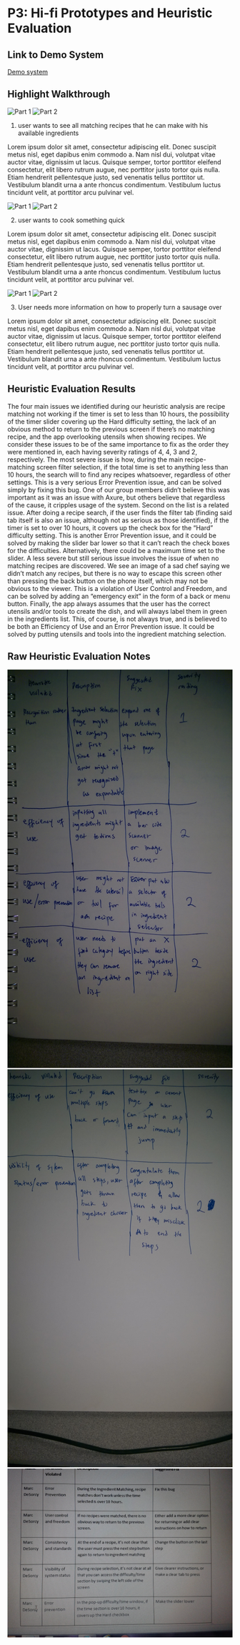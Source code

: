 # P3: Hi-fi Prototypes and Heuristic Evaluation

## Link to Demo System

[Demo system](http://77sff2.axshare.com/home.html)

## Highlight Walkthrough

![](https://zippy.gfycat.com/DearTautBaleenwhale.gif "Part 1")
![](https://giant.gfycat.com/AdeptMeekChimneyswift.gif "Part 2")

1) user wants to see all matching recipes that he can make with his available ingredients

Lorem ipsum dolor sit amet, consectetur adipiscing elit. Donec suscipit metus nisl, eget dapibus enim commodo a. Nam nisl dui, volutpat vitae auctor vitae, dignissim ut lacus. Quisque semper, tortor porttitor eleifend consectetur, elit libero rutrum augue, nec porttitor justo tortor quis nulla. Etiam hendrerit pellentesque justo, sed venenatis tellus porttitor ut. Vestibulum blandit urna a ante rhoncus condimentum. Vestibulum luctus tincidunt velit, at porttitor arcu pulvinar vel.

![](https://zippy.gfycat.com/FlawedOptimisticCusimanse.gif "Part 1")
![](https://fat.gfycat.com/UnconsciousRaggedCoqui.gif "Part 2")

2) user wants to cook something quick

Lorem ipsum dolor sit amet, consectetur adipiscing elit. Donec suscipit metus nisl, eget dapibus enim commodo a. Nam nisl dui, volutpat vitae auctor vitae, dignissim ut lacus. Quisque semper, tortor porttitor eleifend consectetur, elit libero rutrum augue, nec porttitor justo tortor quis nulla. Etiam hendrerit pellentesque justo, sed venenatis tellus porttitor ut. Vestibulum blandit urna a ante rhoncus condimentum. Vestibulum luctus tincidunt velit, at porttitor arcu pulvinar vel.

![](https://fat.gfycat.com/IncredibleDaringGharial.gif "Part 1")
![](https://fat.gfycat.com/MiserlyUnripeGalago.gif "Part 2")

3) User needs more information on how to properly turn a sausage over 

Lorem ipsum dolor sit amet, consectetur adipiscing elit. Donec suscipit metus nisl, eget dapibus enim commodo a. Nam nisl dui, volutpat vitae auctor vitae, dignissim ut lacus. Quisque semper, tortor porttitor eleifend consectetur, elit libero rutrum augue, nec porttitor justo tortor quis nulla. Etiam hendrerit pellentesque justo, sed venenatis tellus porttitor ut. Vestibulum blandit urna a ante rhoncus condimentum. Vestibulum luctus tincidunt velit, at porttitor arcu pulvinar vel.

## Heuristic Evaluation Results

The four main issues we identified during our heuristic analysis are recipe matching not working if the timer is set to less than 10 hours, the possibility of the timer slider covering up the Hard difficulty setting, the lack of an obvious method to return to the previous screen if there’s no matching recipe, and the app overlooking utensils when showing recipes. We consider these issues to be of the same importance to fix as the order they were mentioned in, each having severity ratings of 4, 4, 3 and 2, respectively.
The most severe issue is how, during the main recipe-matching screen filter selection, if the total time is set to anything less than 10 hours, the search will to find any recipes whatsoever, regardless of other settings. This is a very serious Error Prevention issue, and can be solved simply by fixing this bug. One of our group members didn’t believe this was important as it was an issue with Axure, but others believe that regardless of the cause, it cripples usage of the system.
Second on the list is a related issue. After doing a recipe search, if the user finds the filter tab (finding said tab itself is also an issue, although not as serious as those identified), if the timer is set to over 10 hours, it covers up the check box for the “Hard” difficulty setting. This is another Error Prevention issue, and it could be solved by making the slider bar lower so that it can’t reach the check boxes for the difficulties. Alternatively, there could be a maximum time set to the slider.
A less severe but still serious issue involves the issue of when no matching recipes are discovered. We see an image of a sad chef saying we didn’t match any recipes, but there is no way to escape this screen other than pressing the back button on the phone itself, which may not be obvious to the viewer. This is a violation of User Control and Freedom, and can be solved by adding an “emergency exit” in the form of a back or menu button.
Finally, the app always assumes that the user has the correct utensils and/or tools to create the dish, and will always label them in green in the ingredients list. This, of course, is not always true, and is believed to be both an Efficiency of Use and an Error Prevention issue. It could be solved by putting utensils and tools into the ingredient matching selection.

## Raw Heuristic Evaluation Notes

![](https://github.com/mdnpascual/481-project-template/blob/master/IMAG0149.jpg?raw=true "Raw heuristic evaluation notes")
![](https://github.com/mdnpascual/481-project-template/blob/master/IMAG0150.jpg?raw=true "More notes")
![](https://github.com/mdnpascual/481-project-template/blob/master/Heuristic%20Photo.jpg?raw=true "Even more notes")
